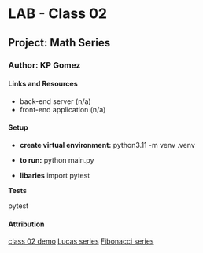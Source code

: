 # LAB - Class 02
## Project: Math Series
### Author: KP Gomez
#### Links and Resources
- back-end server (n/a)
- front-end application (n/a)

#### Setup
- **create virtual environment:** python3.11 -m venv .venv 

- **to run:** python main.py

- **libaries** import pytest

**Tests**

pytest

#### Attribution 
[class 02 demo](https://github.com/codefellows/seattle-code-python-401n8/tree/main/class-02/in-class-demo)
[Lucas series](https://r-knott.surrey.ac.uk/Fibonacci/lucas200.html)
[Fibonacci series](https://www.mathsisfun.com/numbers/fibonacci-sequence.html)